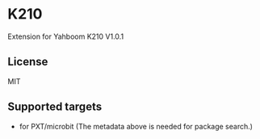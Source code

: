 # K210

Extension for Yahboom K210 V1.0.1

## License

MIT

## Supported targets

* for PXT/microbit
(The metadata above is needed for package search.)
